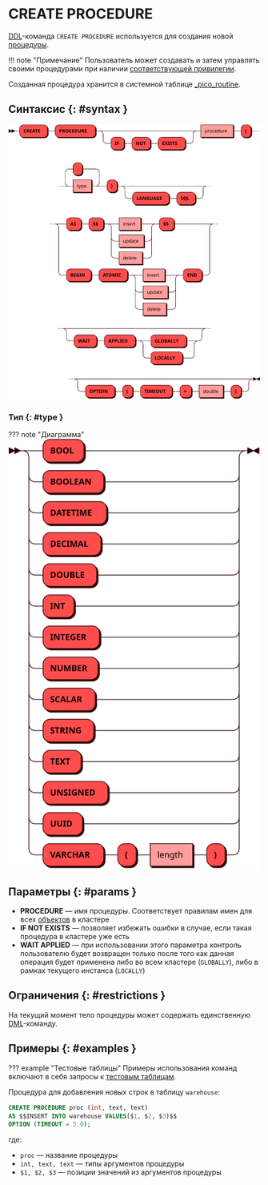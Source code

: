 # CREATE PROCEDURE

[DDL](ddl.md)-команда `CREATE PROCEDURE` используется для создания новой
[процедуры](../../overview/glossary.md#stored_procedure).

!!! note "Примечание"
    Пользователь может создавать и затем управлять
    своими процедурами при наличии [соответствующей
    привилегии](../../tutorial/access_control.md#proc_access).

Созданная процедура хранится в системной таблице
[_pico_routine](../../architecture/system_tables.md#_pico_routine).

## Синтаксис {: #syntax }

![CREATE PROCEDURE](../../images/ebnf/create_procedure.svg)

### Тип {: #type }

??? note "Диаграмма"
    ![Type](../../images/ebnf/type.svg)

## Параметры {: #params }

* **PROCEDURE** — имя процедуры. Соответствует правилам имен для всех
  [объектов](object.md) в кластере
* **IF NOT EXISTS** — позволяет избежать ошибки в случае, если такая
  процедура в кластере уже есть
* **WAIT APPLIED** — при использовании этого параметра контроль
пользователю будет возвращен только после того как данная операция
будет применена либо во всем кластере (`GLOBALLY`), либо в рамках
текущего инстанса (`LOCALLY`)



## Ограничения {: #restrictions }

На текущий момент тело процедуры может содержать единственную
[DML](dml.md)-команду.


## Примеры {: #examples }

??? example "Тестовые таблицы"
    Примеры использования команд включают в себя запросы к [тестовым
    таблицам](../legend.md).

Процедура для добавления новых строк в таблицу `warehouse`:

```sql
CREATE PROCEDURE proc (int, text, text)
AS $$INSERT INTO warehouse VALUES($1, $2, $3)$$
OPTION (TIMEOUT = 5.0);
```

где:

- `proc` — название процедуры
- `int, text, text` — типы аргументов процедуры
- `$1, $2, $3` — позиции значений из аргументов процедуры
